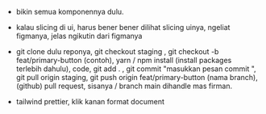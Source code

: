 - bikin semua komponennya dulu.

- kalau slicing di ui, harus bener bener dilihat slicing uinya,
  ngeliat figmanya, jelas ngikutin dari figmanya

- git clone dulu reponya, git checkout staging , git checkout -b feat/primary-button (contoh),
  yarn / npm install (install packages terlebih dahulu), code, git add . , git commit "masukkan pesan commit ",
  git pull origin staging, git push origin feat/primary-button (nama branch),
  (github) pull request, sisanya / branch main dihandle mas firman.

- tailwind prettier, klik kanan format document
